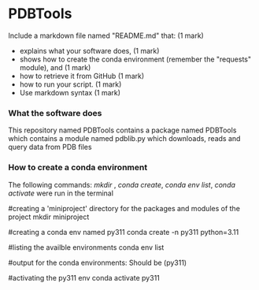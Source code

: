 # PDBTools

Include a markdown file named "README.md" that: (1 mark)
  - explains what your software does, (1 mark)
  - shows how to create the conda environment (remember the "requests" module), and (1 mark)
  - how to retrieve it from GitHub (1 mark)
  - how to run your script. (1 mark)
  - Use markdown syntax (1 mark)

### What the software does 
This repository named PDBTools contains a package named PDBTools which contains a module named pdblib.py which downloads, reads and query data from PDB files



### How to create a conda environment 
The following commands:
*mkdir* , *conda create*, *conda env list*, *conda activate* were run in the terminal


#creating a 'miniproject' directory for the packages and modules of the project 
mkdir miniproject  

#creating a conda env named py311 
conda create -n py311 python=3.11

#listing the availble environments 
conda env list

#output for the conda environments: 
Should be (py311)  

#activating the py311 env 
conda activate py311

